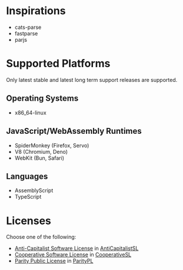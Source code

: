 # Inspirations

- cats-parse
- fastparse
- parjs

# Supported Platforms

Only latest stable and latest long term support releases are supported.

## Operating Systems

- x86_64-linux

## JavaScript/WebAssembly Runtimes

- SpiderMonkey (Firefox, Servo)
- V8 (Chromium, Deno)
- WebKit (Bun, Safari)

## Languages

- AssemblyScript
- TypeScript

# Licenses

Choose one of the following:

- [Anti-Capitalist Software License](https://anticapitalist.software/) in [AntiCapitalistSL](/LICENSES/AntiCapitalistSL_1_4)
- [Cooperative Software License](https://lynnesbian.space/csl/) in [CooperativeSL](./LICENSES/CooperativeSL)
- [Parity Public License](https://paritylicense.com/) in [ParityPL](./LICENSES/ParityPL_7_0_0)
